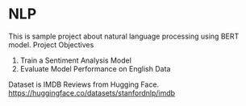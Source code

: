 # NLP
This is sample project about natural language processing using BERT model.
Project Objectives
1. Train a Sentiment Analysis Model
2. Evaluate Model Performance on English Data

Dataset is IMDB Reviews from Hugging Face. https://huggingface.co/datasets/stanfordnlp/imdb
